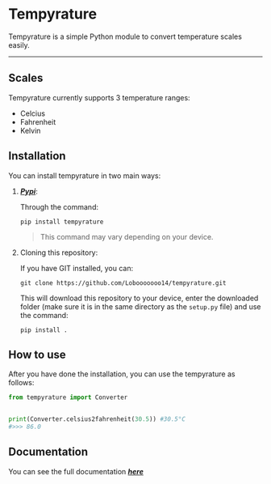 # Tempyrature

Tempyrature is a simple Python module to convert temperature scales easily.

***

## Scales

Tempyrature currently supports 3 temperature ranges:

- Celcius
- Fahrenheit
- Kelvin

## Installation

You can install tempyrature in two main ways:

1. [***Pypi***](https://pypi.org/project/tempyrature/):

    Through the command:
    ```
    pip install tempyrature
    ```
    > This command may vary depending on your device.

2. Cloning this repository:

    If you have GIT installed, you can:

    ```
    git clone https://github.com/Lobooooooo14/tempyrature.git
    ```
    This will download this repository to your device, enter the downloaded folder (make sure it is in the same directory as the `setup.py` file) and use the command:
    ```
    pip install .
    ```

## How to use

After you have done the installation, you can use the tempyrature as follows:

```python
from tempyrature import Converter


print(Converter.celsius2fahrenheit(30.5)) #30.5°C
#>>> 86.0
```

## Documentation

You can see the full documentation [***here***]()